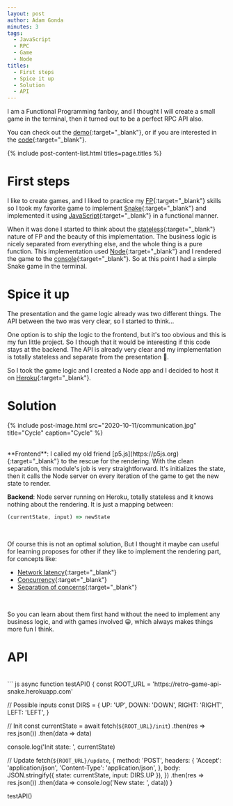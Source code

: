```yaml
---
layout: post
author: Adam Gonda
minutes: 3
tags:
  - JavaScript
  - RPC
  - Game
  - Node
titles:
  - First steps
  - Spice it up
  - Solution
  - API
---
```


I am a Functional Programming fanboy, and I thought I will create a small game in the terminal,
then it turned out to be a perfect RPC API also.


You can check out the
[demo](https://retro-game-api-snake.herokuapp.com/){:target="_blank"},
or if you are interested in the
[code](https://github.com/AdamGonda/retro-game-api-snake){:target="_blank"}.

{% include post-content-list.html titles=page.titles %}

# First steps 

I like to create games, and I
liked to practice my [FP](https://en.wikipedia.org/wiki/Functional_programming){:target="_blank"}
skills
so I took my favorite game to implement [Snake](https://en.wikipedia.org/wiki/Snake_(video_game_genre)){:target="_blank"} and implemented it using
[JavaScript](https://en.wikipedia.org/wiki/JavaScript){:target="_blank"} in a functional manner.

When it was done I started to think about the [stateless](https://subscription.packtpub.com/book/application_development/9781788831437/1/ch01lvl1sec16/stateless-versus-stateful){:target="_blank"}
nature of FP and the beauty of this implementation. The business logic is nicely separated from everything
else, and the whole thing is a pure function. This implementation used [Node](https://nodejs.org/en/){:target="_blank"} and I rendered the game to the [console](https://en.wikipedia.org/wiki/System_console){:target="_blank"}.
So at this point I had a simple Snake game in the terminal.

# Spice it up

The presentation and the game logic already was two different things.
The API between the two was very clear, so I started to think... 

One option is to ship the logic to the frontend, but it's too obvious
and this is my fun little project. So I though that it would be
interesting if this code stays at the backend.
The API is already very clear and my implementation is totally stateless
and separate from the presentation 🤠.

So I took the game logic and I created a Node app and I decided to host it on
[Heroku](https://www.heroku.com/){:target="_blank"}.

# Solution

{% include post-image.html src="2020-10-11/communication.jpg" title="Cycle" caption="Cycle" %}

<br>
**Frontend**:
I called my old friend [p5.js](https://p5js.org){:target="_blank"}
to the rescue for the rendering. With the clean separation, this
module's job is very straightforward. It's initializes the state, then
it calls the Node server on every iteration of the game to get the new state to render.

**Backend**:
Node server running on Heroku, totally stateless and it knows nothing about the rendering.
It is just a mapping between:
``` js
(currentState, input) => newState
```
<br>

Of course this is not an optimal solution, But I thought it maybe can
useful for learning proposes for other if they like to implement the rendering part,
<br>for concepts like:

- [Network latency](https://en.wikipedia.org/wiki/Latency_(engineering)){:target="_blank"}
- [Concurrency](https://en.wikipedia.org/wiki/Concurrency_(computer_science)){:target="_blank"}
- [Separation of concerns](https://en.wikipedia.org/wiki/Separation_of_concerns){:target="_blank"}

<br>

So you can learn about them first hand without the need to implement
any business logic, and with games involved 😀, which always makes
things more fun I think.

# API
<br>
``` js
async function testAPI() {
  const ROOT_URL = 'https://retro-game-api-snake.herokuapp.com'

  // Possible inputs
  const DIRS = {
    UP: 'UP',
    DOWN: 'DOWN',
    RIGHT: 'RIGHT',
    LEFT: 'LEFT',
  }

  // Init
  const currentState = await fetch(`${ROOT_URL}/init`)
    .then(res => res.json())
    .then(data => data)

  console.log('Init state: ', currentState)

  // Update
  fetch(`${ROOT_URL}/update`, {
    method: 'POST',
    headers: {
      'Accept': 'application/json',
      'Content-Type': 'application/json',
    },
    body: JSON.stringify({ state: currentState, input: DIRS.UP }),
  })
    .then(res => res.json())
    .then(data => console.log('New state: ', data))
}

testAPI()
```